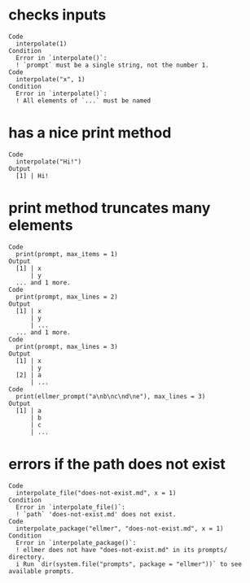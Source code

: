 # checks inputs

    Code
      interpolate(1)
    Condition
      Error in `interpolate()`:
      ! `prompt` must be a single string, not the number 1.
    Code
      interpolate("x", 1)
    Condition
      Error in `interpolate()`:
      ! All elements of `...` must be named

# has a nice print method

    Code
      interpolate("Hi!")
    Output
      [1] | Hi!

# print method truncates many elements

    Code
      print(prompt, max_items = 1)
    Output
      [1] | x
          | y
      ... and 1 more.
    Code
      print(prompt, max_lines = 2)
    Output
      [1] | x
          | y
          | ...
      ... and 1 more.
    Code
      print(prompt, max_lines = 3)
    Output
      [1] | x
          | y
      [2] | a
          | ...
    Code
      print(ellmer_prompt("a\nb\nc\nd\ne"), max_lines = 3)
    Output
      [1] | a
          | b
          | c
          | ...

# errors if the path does not exist

    Code
      interpolate_file("does-not-exist.md", x = 1)
    Condition
      Error in `interpolate_file()`:
      ! `path` 'does-not-exist.md' does not exist.
    Code
      interpolate_package("ellmer", "does-not-exist.md", x = 1)
    Condition
      Error in `interpolate_package()`:
      ! ellmer does not have "does-not-exist.md" in its prompts/ directory.
      i Run `dir(system.file("prompts", package = "ellmer"))` to see available prompts.

